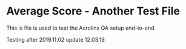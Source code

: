 # Average Score - Another Test File

This is file is used to test the Acrolinx QA setup end-to-end.

Testing after 2019.11.02 update 12.03.19.
